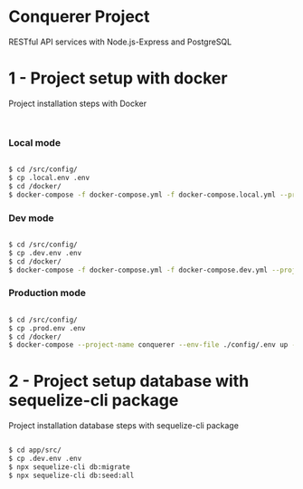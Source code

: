 # Conquerer Project
RESTful API services with Node.js-Express and PostgreSQL

# 1 - Project setup with docker
Project installation steps with Docker

```bash



```

### Local mode

```bash

$ cd /src/config/
$ cp .local.env .env
$ cd /docker/
$ docker-compose -f docker-compose.yml -f docker-compose.local.yml --project-name conquerer --env-file ./config/.local.env up --build -d

```
### Dev mode

```bash

$ cd /src/config/
$ cp .dev.env .env
$ cd /docker/
$ docker-compose -f docker-compose.yml -f docker-compose.dev.yml --project-name conquerer --env-file ./config/.dev.env up --build -d

```

### Production mode

```bash

$ cd /src/config/
$ cp .prod.env .env
$ cd /docker/
$ docker-compose --project-name conquerer --env-file ./config/.env up --build -d

```

# 2 - Project setup database with sequelize-cli package
Project installation database steps with sequelize-cli package

```bash

$ cd app/src/
$ cp .dev.env .env
$ npx sequelize-cli db:migrate
$ npx sequelize-cli db:seed:all

```